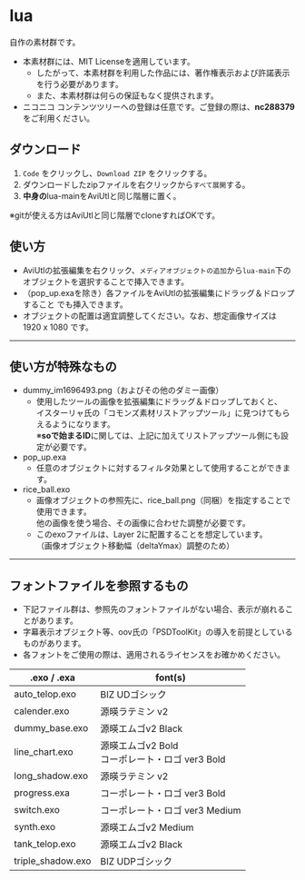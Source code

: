 # lua

自作の素材群です。

* 本素材群には、MIT Licenseを適用しています。
  * したがって、本素材群を利用した作品には、著作権表示および許諾表示を行う必要があります。
  * また、本素材群は何らの保証もなく提供されます。
* ニコニコ コンテンツツリーへの登録は任意です。ご登録の際は、**nc288379**をご利用ください。

## ダウンロード

1. `Code` をクリックし、`Download ZIP` をクリックする。
1. ダウンロードしたzipファイルを右クリックから`すべて展開`する。
1. **中身の**lua-mainをAviUtlと同じ階層に置く。

※gitが使える方はAviUtlと同じ階層でcloneすればOKです。

## 使い方

* AviUtlの拡張編集を右クリック、`メディアオブジェクトの追加`から`lua-main`下の
オブジェクトを選択することで挿入できます。
* （pop_up.exaを除き）各ファイルをAviUtlの拡張編集にドラッグ＆ドロップすること
でも挿入できます。
* オブジェクトの配置は適宜調整してください。なお、想定画像サイズは 1920 x 1080 です。

---

## 使い方が特殊なもの

* dummy_im1696493.png（およびその他のダミー画像）
  * 使用したツールの画像を拡張編集にドラッグ＆ドロップしておくと、  
    イスターリャ氏の「コモンズ素材リストアップツール」に見つけてもらえるようになります。  
    ※**soで始まるID**に関しては、上記に加えてリストアップツール側にも設定が必要です。
* pop_up.exa
  * 任意のオブジェクトに対するフィルタ効果として使用することができます。
* rice_ball.exo
  * 画像オブジェクトの参照先に、rice_ball.png（同梱）を指定することで使用できます。  
    他の画像を使う場合、その画像に合わせた調整が必要です。
  * このexoファイルは、Layer 2に配置することを想定しています。  
    （画像オブジェクト移動幅（deltaYmax）調整のため）

---

## フォントファイルを参照するもの

* 下記ファイル群は、参照先のフォントファイルがない場合、表示が崩れることがあります。
* 字幕表示オブジェクト等、oov氏の「PSDToolKit」の導入を前提としているものがあります。
* 各フォントをご使用の際は、適用されるライセンスをお確かめください。

| .exo / .exa | font(s)  |
| -  | -  |
| auto_telop.exo  | BIZ UDゴシック
| calender.exo  | 源暎ラテミン v2
| dummy_base.exo  | 源暎エムゴv2 Black
| line_chart.exo  | 源暎エムゴv2 Bold <br /> コーポレート・ロゴ ver3 Bold
| long_shadow.exo  | 源暎ラテミン v2
| progress.exa  | コーポレート・ロゴ ver3 Bold
| switch.exo  | コーポレート・ロゴ ver3 Medium
| synth.exo  | 源暎エムゴv2 Medium
| tank_telop.exo  | 源暎エムゴv2 Black
| triple_shadow.exo  | BIZ UDPゴシック
